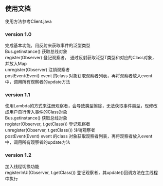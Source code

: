 ## 使用文档
使用方法参考Client.java  

### version 1.0  
完成基本功能，用反射来获取事件的泛型类型  
Bus.getinstance() 获取总线对象  
register(Observer<T>) 登记观察者， 通过反射获取泛型T类型和对应的Class对象，并放入Map  
unregister(Observer<T>) 注销观察者  
postEvent(Event<T>) event 的class 对象获取观察者列表，再将观察者放入event中，调用所有观察者的update方法   
### version 1.1 
使用Lambda的方式来注册观察者，会导致类型擦除，无法获取事件类型，现修改成用户自行传入事件的Class对象  
Bus.getinstance() 获取总线对象  
register(Observer<T>, t.getClass()) 登记观察者  
unregister(Observer<T>, t.getClass()) 注销观察者  
postEvent(Event<T>) event 的class 对象获取观察者列表，再将观察者放入event中，调用所有观察者的update方法 

### version 1.2
加入线程切换功能  
registerInUI(Observer<T>, t.getClass()) 登记观察者，其update()回调方法在主线程中执行  

